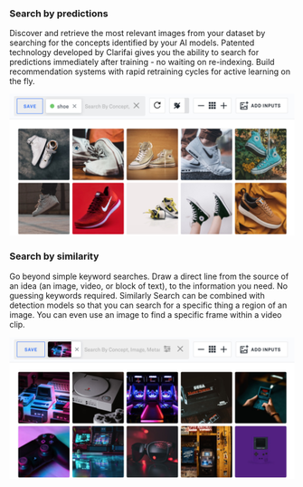 ### Search by predictions

Discover and retrieve the most relevant images from your dataset by searching for the concepts identified by your AI models. Patented technology developed by Clarifai gives you the ability to search for predictions immediately after training - no waiting on re-indexing. Build recommendation systems with rapid retraining cycles for active learning on the fly.

![image](/images/rank_by_predictions.jpg)

### Search by similarity 

Go beyond simple keyword searches. Draw a direct line from the source of an idea (an image, video, or block of text), to the information you need. No guessing keywords required. Similarly Search can be combined with detection models so that you can search for a specific thing a region of an image. You can even use an image to find a specific frame within a video clip.

![image](/images/Rank_Similarity_Search.jpg)
